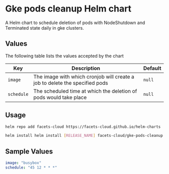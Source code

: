 # Gke pods cleanup Helm chart

A Helm chart to schedule deletion of pods with NodeShutdown and Terminated state daily in gke clusters.

## Values

The following table lists the values accepted by the chart

| Key                | Description                                                                                                                           | Default               |
|--------------------|---------------------------------------------------------------------------------------------------------------------------------------| --------------------- |
| `image` | The image with which cronjob will create a job to delete the specified pods | `null` |
| `schedule` | The scheduled time at which the deletion of pods would take place | `null` |

## Usage

```bash
helm repo add facets-cloud https://facets-cloud.github.io/helm-charts

helm install helm install [RELEASE_NAME] facets-cloud/gke-pods-cleanup -f gke-pods-cleanup/values.yaml
```

## Sample Values
```yaml
image: "busybox"
schedule: "45 12 * * *"
```
